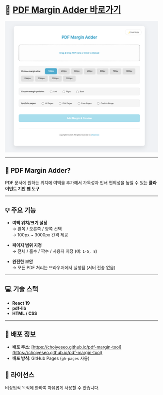 # 🚀 [PDF Margin Adder 바로가기](https://choiyeseo.github.io/pdf-margin-tool/)

![Preview Screenshot](public/preview.png)

---

## 📘 PDF Margin Adder?

PDF 문서에 원하는 위치에 여백을 추가해서 가독성과 인쇄 편의성을 높일 수 있는 **클라이언트 기반 웹 도구**

---

## 💡 주요 기능

- **여백 위치/크기 설정**  
  → 왼쪽 / 오른쪽 / 양쪽 선택  
  → 100px ~ 3000px 간격 제공

- **페이지 범위 지정**  
  → 전체 / 홀수 / 짝수 / 사용자 지정 (예: `1-5, 8`)

- **완전한 보안**  
  → 모든 PDF 처리는 브라우저에서 실행됨 (서버 전송 없음)

---

## 💻 기술 스택

- **React 19**
- **pdf-lib**
- **HTML / CSS**

---

## 🔗 배포 정보

- **배포 주소**: [https://choiyeseo.github.io/pdf-margin-tool](https://choiyeseo.github.io/pdf-margin-tool)
- **배포 방식**: GitHub Pages (`gh-pages` 사용)

## 📄 라이선스
비상업적 목적에 한하여 자유롭게 사용할 수 있습니다.
